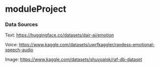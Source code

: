 # moduleProject

### Data Sources 

Text: https://huggingface.co/datasets/dair-ai/emotion 

Voice: https://www.kaggle.com/datasets/uwrfkaggler/ravdess-emotional-speech-audio 

Image:  https://www.kaggle.com/datasets/shuvoalok/raf-db-dataset 